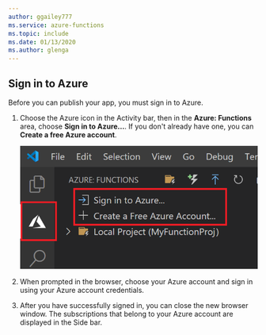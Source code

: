 ```yaml
---
author: ggailey777
ms.service: azure-functions
ms.topic: include
ms.date: 01/13/2020
ms.author: glenga
---
```


## Sign in to Azure

Before you can publish your app, you must sign in to Azure.

1. Choose the Azure icon in the Activity bar, then in the **Azure: Functions** area, choose **Sign in to Azure...**. If you don't already have one, you can **Create a free Azure account**.

    ![Function localhost response in the browser](./media/functions-sign-in-vs-code/functions-sign-into-azure.png)

1. When prompted in the browser, choose your Azure account and sign in using your Azure account credentials. 

1. After you have successfully signed in, you can close the new browser window. The subscriptions that belong to your Azure account are  displayed in the Side bar.
